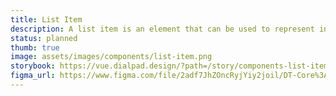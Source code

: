 ```yaml
---
title: List Item
description: A list item is an element that can be used to represent individual items in a list.
status: planned
thumb: true
image: assets/images/components/list-item.png
storybook: https://vue.dialpad.design/?path=/story/components-list-item--default
figma_url: https://www.figma.com/file/2adf7JhZOncRyjYiy2joil/DT-Core%3A-Components-7?node-id=10732%3A69390
---
```


<code-well-header class="d-d-block">
  <ul>
    <dt-list-item navigationType="tab">
      <template #left>
        <dt-icon name="check" />
      </template>
      <span />
      <template #subtitle>
        <span />{subtitle}
      </template>
      <template #bottom>
        {bottom}
      </template>
      <template #right>
        <dt-icon name="external-link" />
      </template>
    </dt-list-item>
  </ul>
</code-well-header>
